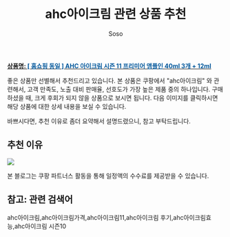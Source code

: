 ﻿---
layout: post
title:  "ahc아이크림 관련 상품 추천"
author: Soso
categories: [ 디지털/가전]
tags: [ahc아이크림,ahc아이크림가격,ahc아이크림11,ahc아이크림 후기,ahc아이크림효능,ahc아이크림 시즌10]
image: https://ads-partners.coupang.com/image1/xtGo9msby9iJ8kHoxg7avf72w-0KX1FeHmK_29KvwiSbWMzUsvrpCkflU_-Kodiq90LQar2ex0Sb5shTTuqb8fgl7Wousk-v8NPe2NtxMEl3DR6dO3N42gRV0UNOPpP24CV3ThNScv6LCBK6rAf6_MSzNdbm4FTpbQS1BvJflAHQD_GTNL3noOnwIsaEKxrcOX25ESPqroRaatJMad2KraNI5BwLVbGsB6le6Fex5740Jd1sdC4QgVgnIepyyp550mBA37JHZ_RigtaxMU-xuDDOS1Dqs55dI0UekpZ9bbChA7WH 
description: "쿠팡에서 ahc아이크림 관련 상품으로 가장 고객 선호도가 높은 제품 중 하나입니다."
---

<a href="https://link.coupang.com/re/AFFSDP?lptag=AF5673682&pageKey=7027553593&itemId=17331914482&vendorItemId=85669574088&traceid=V0-153-df2e994917f64ee1&requestid=20240206141532441254686875&token=31850C%7CMIXED"><b>상품명: <font color='#01579B'>[ 홈쇼핑 동일 ] AHC 아이크림 시즌 11 프리미어 앰플인 40ml 3개 + 12ml</font></b></a>

좋은 상품만 선별해서 추천드리고 있습니다.
본 상품은 쿠팡에서 "ahc아이크림" 와 관련해서, 고객 만족도, 노출 대비 판매율, 선호도가 가장 높은 제품 중의 하나입니다.
구매하셨을 때, 크게 후회가 되지 않을 상품으로 보시면 됩니다. 
다음 이미지를 클릭하시면 해당 상품에 대한 상세 내용을 보실 수 있습니다.

바쁘시다면, 추천 이유로 좀더 요약해서 설명드렸으니, 참고 부탁드립니다.

## 추천 이유 

<a href="https://link.coupang.com/re/AFFSDP?lptag=AF5673682&pageKey=7027553593&itemId=17331914482&vendorItemId=85669574088&traceid=V0-153-df2e994917f64ee1&requestid=20240206141532441254686875&token=31850C%7CMIXED"><img src="http://image1.coupangcdn.com/image/vendor_inventory/f5f4/8d0ebebd1d6af85a0bf68e86b60eaa5fdd9e840198f89a419dad8c3b707f.jpg"></a> 

본 블로그는 쿠팡 파트너스 활동을 통해 일정액의 수수료를 제공받을 수 있습니다.

## 참고: 관련 검색어    
ahc아이크림,ahc아이크림가격,ahc아이크림11,ahc아이크림 후기,ahc아이크림효능,ahc아이크림 시즌10